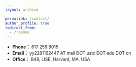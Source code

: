 ```yaml
---
layout: archive

permalink: /contact/
author_profile: true
redirect_from:
  - /resume
---
```


- **Phone：** 617 256 8015
- **Email：** yy2281162447 AT mail DOT ustc DOT edu DOT cn
- **Office：** B48, LISE, Harvard, MA, USA

